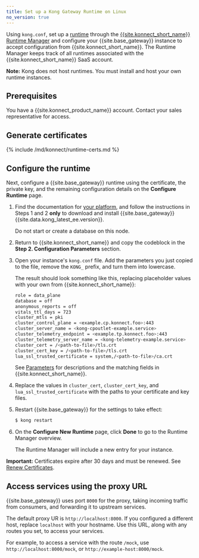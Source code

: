 ```yaml
---
title: Set up a Kong Gateway Runtime on Linux
no_version: true
---
```

Using `kong.conf`, set up a [runtime](/konnect/overview/#konnect-key-concepts-and-terminology)
through the
[{{site.konnect_short_name}} Runtime Manager](/konnect/runtime-manager) and
configure your {{site.base_gateway}} instance to accept configuration from
{{site.konnect_short_name}}. The Runtime Manager keeps track of all runtimes
associated with the {{site.konnect_short_name}} SaaS account.

<div class="alert alert-ee blue">
<b>Note:</b> Kong does not host runtimes. You must install and host your own
runtime instances.
</div>

## Prerequisites

You have a {{site.konnect_product_name}} account. Contact your sales
representative for access.

## Generate certificates

{% include /md/konnect/runtime-certs.md %}

## Configure the runtime

Next, configure a {{site.base_gateway}} runtime using the
certificate, the private key, and the remaining configuration details on the
**Configure Runtime** page.

1. Find the documentation for
[your platform](/enterprise/latest/deployment/installation),
and follow the instructions in Steps 1 and 2 **only** to download and install
{{site.base_gateway}} {{site.data.kong_latest_ee.version}}.

    <div class="alert alert-warning">
        Do not start or create a database on this node.
    </div>

2. Return to {{site.konnect_short_name}} and copy the
codeblock in the **Step 2. Configuration Parameters** section.

3. Open your instance's `kong.conf` file. Add the parameters you just copied
to the file, remove the `KONG_` prefix, and turn them into lowercase.

    The result should look something like this, replacing placeholder values
    with your own from {{site.konnect_short_name}}:

    ```sh
    role = data_plane
    database = off
    anonymous_reports = off
    vitals_ttl_days = 723
    cluster_mtls = pki
    cluster_control_plane = <example.cp.konnect.foo>:443
    cluster_server_name = <kong-cpoutlet-example.service>
    cluster_telemetry_endpoint = <example.tp.konnect.foo>:443
    cluster_telemetry_server_name = <kong-telemetry-example.service>
    cluster_cert = /<path-to-file>/tls.crt
    cluster_cert_key = /<path-to-file>/tls.crt
    lua_ssl_trusted_certificate = system,/<path-to-file>/ca.crt
    ```

    See [Parameters](/konnect/runtime-manager/runtime-parameter-reference) for
    descriptions and the matching fields in {{site.konnect_short_name}}.

4. Replace the values in `cluster_cert`, `cluster_cert_key`,
and `lua_ssl_trusted_certificate` with the paths to your certificate and key
files.

5. Restart {{site.base_gateway}} for the settings to take effect:

    ```sh
    $ kong restart
    ```

6. On the **Configure New Runtime** page, click **Done** to go to the Runtime
Manager overview.

    The Runtime Manager will include a new entry for your instance.

<div class="alert alert-ee warning">
<b>Important:</b> Certificates expire after 30 days and must be renewed. See
<a href="/konnect/runtime-manager/renew-certificates">Renew Certificates</a>.
</div>

## Access services using the proxy URL

{{site.base_gateway}} uses port `8000` for the proxy, taking incoming
traffic from consumers, and forwarding it to upstream services.

The default proxy UR is `http://localhost:8000`. If you configured a different
host, replace `localhost` with your hostname. Use this URL, along with any
routes you set, to access your services.

For example, to access a service with the route `/mock`, use
`http://localhost:8000/mock`, or `http://example-host:8000/mock`.
